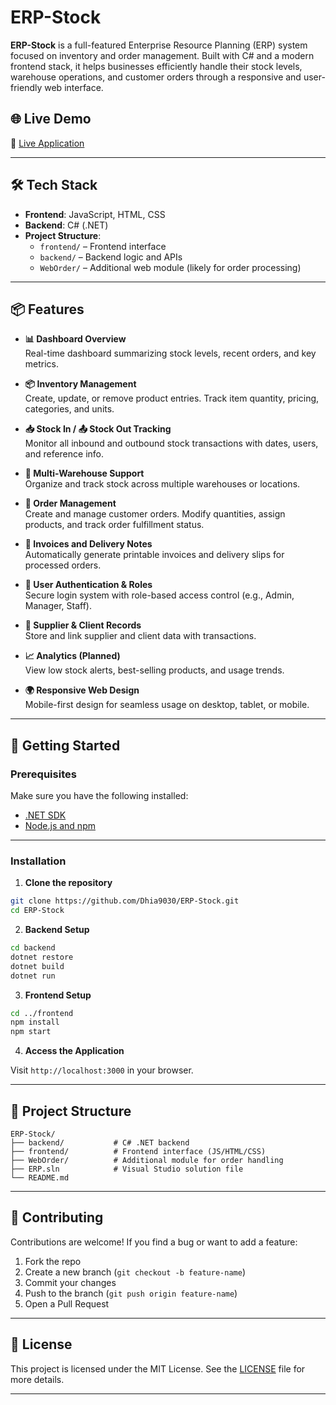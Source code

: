 
# ERP-Stock

**ERP-Stock** is a full-featured Enterprise Resource Planning (ERP) system focused on inventory and order management. Built with C# and a modern frontend stack, it helps businesses efficiently handle their stock levels, warehouse operations, and customer orders through a responsive and user-friendly web interface.

## 🌐 Live Demo

🔗 [Live Application](https://erp-stock-front-3j3i.vercel.app)

---

## 🛠️ Tech Stack

- **Frontend**: JavaScript, HTML, CSS  
- **Backend**: C# (.NET)  
- **Project Structure**:
  - `frontend/` – Frontend interface
  - `backend/` – Backend logic and APIs
  - `WebOrder/` – Additional web module (likely for order processing)

---

## 📦 Features

- **📊 Dashboard Overview**  
  Real-time dashboard summarizing stock levels, recent orders, and key metrics.

- **📦 Inventory Management**  
  Create, update, or remove product entries. Track item quantity, pricing, categories, and units.

- **📥 Stock In / 📤 Stock Out Tracking**  
  Monitor all inbound and outbound stock transactions with dates, users, and reference info.

- **📁 Multi-Warehouse Support**  
  Organize and track stock across multiple warehouses or locations.

- **🛒 Order Management**  
  Create and manage customer orders. Modify quantities, assign products, and track order fulfillment status.

- **📄 Invoices and Delivery Notes**  
  Automatically generate printable invoices and delivery slips for processed orders.

- **👥 User Authentication & Roles**  
  Secure login system with role-based access control (e.g., Admin, Manager, Staff).

- **📇 Supplier & Client Records**  
  Store and link supplier and client data with transactions.

- **📈 Analytics (Planned)**  
  View low stock alerts, best-selling products, and usage trends.

- **🌍 Responsive Web Design**  
  Mobile-first design for seamless usage on desktop, tablet, or mobile.

---

## 🚀 Getting Started

### Prerequisites

Make sure you have the following installed:

- [.NET SDK](https://dotnet.microsoft.com/en-us/download)  
- [Node.js and npm](https://nodejs.org/)

---

### Installation

1. **Clone the repository**

```bash
git clone https://github.com/Dhia9030/ERP-Stock.git
cd ERP-Stock
```

2. **Backend Setup**

```bash
cd backend
dotnet restore
dotnet build
dotnet run
```

3. **Frontend Setup**

```bash
cd ../frontend
npm install
npm start
```

4. **Access the Application**

Visit `http://localhost:3000` in your browser.

---

## 📁 Project Structure

```plaintext
ERP-Stock/
├── backend/           # C# .NET backend
├── frontend/          # Frontend interface (JS/HTML/CSS)
├── WebOrder/          # Additional module for order handling
├── ERP.sln            # Visual Studio solution file
└── README.md
```

---

## 🤝 Contributing

Contributions are welcome! If you find a bug or want to add a feature:

1. Fork the repo
2. Create a new branch (`git checkout -b feature-name`)
3. Commit your changes
4. Push to the branch (`git push origin feature-name`)
5. Open a Pull Request

---

## 📄 License

This project is licensed under the MIT License. See the [LICENSE](LICENSE) file for more details.

---
